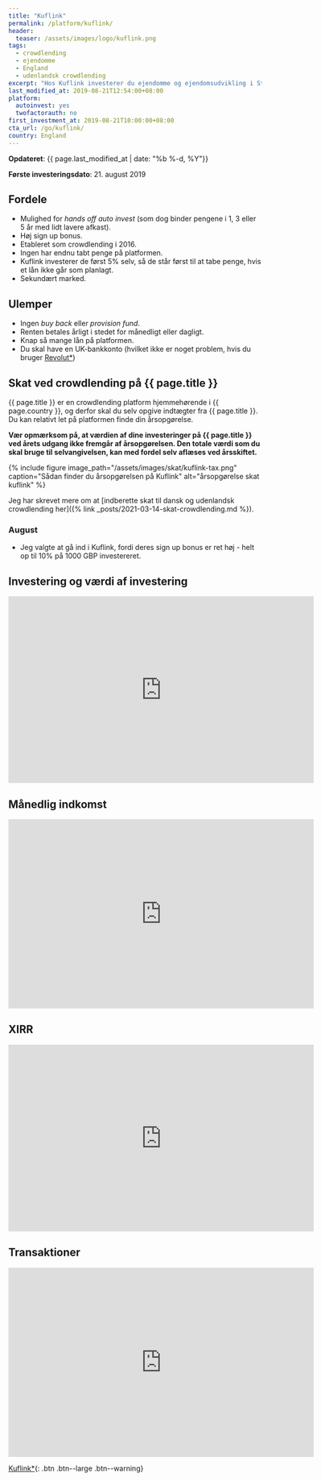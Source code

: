 ```yaml
---
title: "Kuflink"
permalink: /platform/kuflink/
header:
  teaser: /assets/images/logo/kuflink.png
tags:
  - crowdlending
  - ejendomme
  - England
  - udenlandsk crowdlending
excerpt: "Hos Kuflink investerer du ejendomme og ejendomsudvikling i Storbritanien og England."
last_modified_at: 2019-08-21T12:54:00+08:00
platform:
  autoinvest: yes
  twofactorauth: no
first_investment_at: 2019-08-21T10:00:00+08:00
cta_url: /go/kuflink/
country: England
---
```


**Opdateret**: {{ page.last_modified_at | date: "%b %-d, %Y"}}

**Første investeringsdato**: 21. august 2019

## Fordele

- Mulighed for _hands off_ _auto invest_ (som dog binder pengene i 1, 3 eller 5 år med lidt lavere afkast).
- Høj sign up bonus.
- Etableret som crowdlending i 2016.
- Ingen har endnu tabt penge på platformen.
- Kuflink investerer de først 5% selv, så de står først til at tabe penge, hvis et lån ikke går som planlagt.
- Sekundært marked.

## Ulemper

- Ingen _buy back_ eller _provision fund_.
- Renten betales årligt i stedet for månedligt eller dagligt.
- Knap så mange lån på platformen.
- Du skal have en UK-bankkonto (hvilket ikke er noget problem, hvis du bruger [Revolut\*](/go/revolut/))

## Skat ved crowdlending på {{ page.title }}

{{ page.title }} er en crowdlending platform hjemmehørende i {{ page.country }}, og derfor skal du selv opgive indtægter fra {{ page.title }}. Du kan relativt let på platformen finde din årsopgørelse.

**Vær opmærksom på, at værdien af dine investeringer på  {{ page.title }} ved årets udgang ikke fremgår af årsopgørelsen. Den totale værdi som du skal bruge til selvangivelsen, kan med fordel selv aflæses ved årsskiftet.**

{% include figure image_path="/assets/images/skat/kuflink-tax.png" caption="Sådan finder du årsopgørelsen på Kuflink" alt="årsopgørelse skat kuflink" %}

Jeg har skrevet mere om at [indberette skat til dansk og udenlandsk crowdlending her]({% link _posts/2021-03-14-skat-crowdlending.md %}).

### August

- Jeg valgte at gå ind i Kuflink, fordi deres sign up bonus er ret høj - helt op til 10% på 1000 GBP investereret.

## Investering og værdi af investering

<iframe width="607" height="371" seamless frameborder="0" scrolling="no" src="https://docs.google.com/spreadsheets/d/e/2PACX-1vQKZZbdj1cM5A4yCXjtjhxowXHoMhioXI-OR-mEPmmGgqQhcSr250VUM8SGVvRkWZziWUYleizmqAC2/pubchart?oid=51849915&amp;format=image"></iframe>

## Månedlig indkomst

<iframe width="607" height="376" seamless frameborder="0" scrolling="no" src="https://docs.google.com/spreadsheets/d/e/2PACX-1vQKZZbdj1cM5A4yCXjtjhxowXHoMhioXI-OR-mEPmmGgqQhcSr250VUM8SGVvRkWZziWUYleizmqAC2/pubchart?oid=1970712357&amp;format=image"></iframe>

## XIRR

<iframe width="607" height="371" seamless frameborder="0" scrolling="no" src="https://docs.google.com/spreadsheets/d/e/2PACX-1vQKZZbdj1cM5A4yCXjtjhxowXHoMhioXI-OR-mEPmmGgqQhcSr250VUM8SGVvRkWZziWUYleizmqAC2/pubchart?oid=1478130462&amp;format=image"></iframe>

## Transaktioner

<iframe width="607" height="376" seamless frameborder="0" scrolling="no" src="https://docs.google.com/spreadsheets/d/e/2PACX-1vQKZZbdj1cM5A4yCXjtjhxowXHoMhioXI-OR-mEPmmGgqQhcSr250VUM8SGVvRkWZziWUYleizmqAC2/pubchart?oid=1292782630&amp;format=image"></iframe>

[Kuflink\*](/go/kuflink/){: .btn .btn--large .btn--warning}
